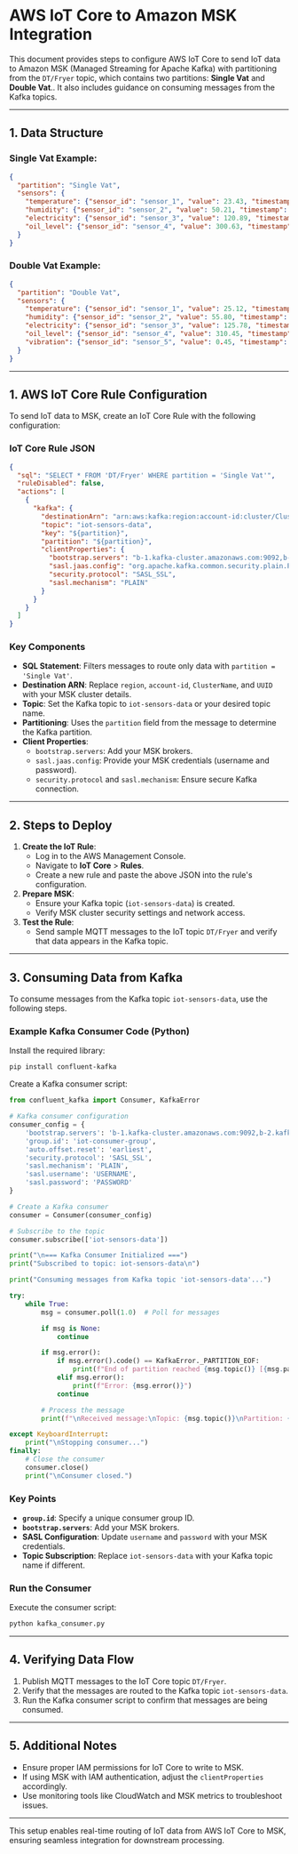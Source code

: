 # AWS IoT Core to Amazon MSK Integration

This document provides steps to configure AWS IoT Core to send IoT data to Amazon MSK (Managed Streaming for Apache Kafka) with partitioning from the `DT/Fryer` topic, which contains two partitions: **Single Vat** and **Double Vat**.. It also includes guidance on consuming messages from the Kafka topics.

---

## 1. **Data Structure**

### **Single Vat Example:**
```json
{
  "partition": "Single Vat",
  "sensors": {
    "temperature": {"sensor_id": "sensor_1", "value": 23.43, "timestamp": 1737352762506},
    "humidity": {"sensor_id": "sensor_2", "value": 50.21, "timestamp": 1737352762506},
    "electricity": {"sensor_id": "sensor_3", "value": 120.89, "timestamp": 1737352762506},
    "oil_level": {"sensor_id": "sensor_4", "value": 300.63, "timestamp": 1737352762506}
  }
}
```

### **Double Vat Example:**
```json
{
  "partition": "Double Vat",
  "sensors": {
    "temperature": {"sensor_id": "sensor_1", "value": 25.12, "timestamp": 1737352762506},
    "humidity": {"sensor_id": "sensor_2", "value": 55.80, "timestamp": 1737352762506},
    "electricity": {"sensor_id": "sensor_3", "value": 125.78, "timestamp": 1737352762506},
    "oil_level": {"sensor_id": "sensor_4", "value": 310.45, "timestamp": 1737352762506},
    "vibration": {"sensor_id": "sensor_5", "value": 0.45, "timestamp": 1737352762506}
  }
}
```

---


## 1. AWS IoT Core Rule Configuration

To send IoT data to MSK, create an IoT Core Rule with the following configuration:

### IoT Core Rule JSON
```json
{
  "sql": "SELECT * FROM 'DT/Fryer' WHERE partition = 'Single Vat'",
  "ruleDisabled": false,
  "actions": [
    {
      "kafka": {
        "destinationArn": "arn:aws:kafka:region:account-id:cluster/ClusterName/UUID",
        "topic": "iot-sensors-data",
        "key": "${partition}",
        "partition": "${partition}",
        "clientProperties": {
          "bootstrap.servers": "b-1.kafka-cluster.amazonaws.com:9092,b-2.kafka-cluster.amazonaws.com:9092",
          "sasl.jaas.config": "org.apache.kafka.common.security.plain.PlainLoginModule required username='USERNAME' password='PASSWORD';",
          "security.protocol": "SASL_SSL",
          "sasl.mechanism": "PLAIN"
        }
      }
    }
  ]
}
```

### Key Components
- **SQL Statement**: Filters messages to route only data with `partition = 'Single Vat'`.
- **Destination ARN**: Replace `region`, `account-id`, `ClusterName`, and `UUID` with your MSK cluster details.
- **Topic**: Set the Kafka topic to `iot-sensors-data` or your desired topic name.
- **Partitioning**: Uses the `partition` field from the message to determine the Kafka partition.
- **Client Properties**:
  - `bootstrap.servers`: Add your MSK brokers.
  - `sasl.jaas.config`: Provide your MSK credentials (username and password).
  - `security.protocol` and `sasl.mechanism`: Ensure secure Kafka connection.

---

## 2. Steps to Deploy
1. **Create the IoT Rule**:
   - Log in to the AWS Management Console.
   - Navigate to **IoT Core** > **Rules**.
   - Create a new rule and paste the above JSON into the rule's configuration.
2. **Prepare MSK**:
   - Ensure your Kafka topic (`iot-sensors-data`) is created.
   - Verify MSK cluster security settings and network access.
3. **Test the Rule**:
   - Send sample MQTT messages to the IoT topic `DT/Fryer` and verify that data appears in the Kafka topic.

---

## 3. Consuming Data from Kafka

To consume messages from the Kafka topic `iot-sensors-data`, use the following steps.

### Example Kafka Consumer Code (Python)

Install the required library:
```bash
pip install confluent-kafka
```

Create a Kafka consumer script:

```python
from confluent_kafka import Consumer, KafkaError

# Kafka consumer configuration
consumer_config = {
    'bootstrap.servers': 'b-1.kafka-cluster.amazonaws.com:9092,b-2.kafka-cluster.amazonaws.com:9092',
    'group.id': 'iot-consumer-group',
    'auto.offset.reset': 'earliest',
    'security.protocol': 'SASL_SSL',
    'sasl.mechanism': 'PLAIN',
    'sasl.username': 'USERNAME',
    'sasl.password': 'PASSWORD'
}

# Create a Kafka consumer
consumer = Consumer(consumer_config)

# Subscribe to the topic
consumer.subscribe(['iot-sensors-data'])

print("\n=== Kafka Consumer Initialized ===")
print("Subscribed to topic: iot-sensors-data\n")

print("Consuming messages from Kafka topic 'iot-sensors-data'...")

try:
    while True:
        msg = consumer.poll(1.0)  # Poll for messages

        if msg is None:
            continue

        if msg.error():
            if msg.error().code() == KafkaError._PARTITION_EOF:
                print(f"End of partition reached {msg.topic()} [{msg.partition()}] at offset {msg.offset()}")
            elif msg.error():
                print(f"Error: {msg.error()}")
            continue

        # Process the message
        print(f"\nReceived message:\nTopic: {msg.topic()}\nPartition: {msg.partition()}\nOffset: {msg.offset()}\nKey: {msg.key()}\nValue: {msg.value().decode('utf-8')}\n")

except KeyboardInterrupt:
    print("\nStopping consumer...")
finally:
    # Close the consumer
    consumer.close()
    print("\nConsumer closed.")
```

### Key Points
- **`group.id`**: Specify a unique consumer group ID.
- **`bootstrap.servers`**: Add your MSK brokers.
- **SASL Configuration**: Update `username` and `password` with your MSK credentials.
- **Topic Subscription**: Replace `iot-sensors-data` with your Kafka topic name if different.

### Run the Consumer
Execute the consumer script:
```bash
python kafka_consumer.py
```

---

## 4. Verifying Data Flow
1. Publish MQTT messages to the IoT Core topic `DT/Fryer`.
2. Verify that the messages are routed to the Kafka topic `iot-sensors-data`.
3. Run the Kafka consumer script to confirm that messages are being consumed.

---

## 5. Additional Notes
- Ensure proper IAM permissions for IoT Core to write to MSK.
- If using MSK with IAM authentication, adjust the `clientProperties` accordingly.
- Use monitoring tools like CloudWatch and MSK metrics to troubleshoot issues.

---

This setup enables real-time routing of IoT data from AWS IoT Core to MSK, ensuring seamless integration for downstream processing.
